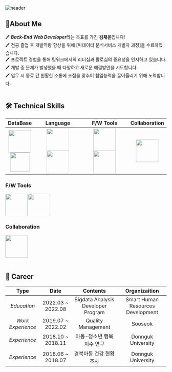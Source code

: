 ![header](https://capsule-render.vercel.app/api?type=waving&color=65C1D9&height=140&section=header&text=Chaeyun_Kim&fontSize=65&fontColor=353535&animation=fadeIn&fontAlignY=38&descAlignY=51&descAlign=62)

<!--
**Chaeyuny/Chaeyuny** is a ✨ _special_ ✨ repository because its `README.md` (this file) appears on your GitHub profile.

Here are some ideas to get you started:

- 🔭 I’m currently working on ...
- 🌱 I’m currently learning ...
- 👯 I’m looking to collaborate on ...
- 🤔 I’m looking for help with ...
- 💬 Ask me about ...
- 📫 How to reach me: ...
- 😄 Pronouns: ...
- ⚡ Fun fact: ...
-->

##  🐣About Me 

🖊 ***Back-End Web Developer***라는 목표를 가진 **김채윤**입니다! <br>
🖊 전공 졸업 후 개발역량 향상을 위해 [빅데이터 분석서비스 개발자 과정]을 수료하였습니다. <br>
🖊 프로젝트 경험을 통해 팀워크에서의 리더십과 팔로십의 중요성을 인지하고 있습니다. <br>
🖊 개발 중 문제가 발생했을 때 다양하고 새로운 해결방안을 시도합니다. <br>
🖊 업무 시 동료 간 원활한 소통에 초점을 맞추어 협업능력을 끌어올리기 위해 노력합니다.<br>
<br>

## 🛠 Technical Skills
| **DataBase** | **Language** | **F/W Tools** | **Collaboration** |
|:--------:|:--------:|:--------:|:--------:|
| <code><img src="https://user-images.githubusercontent.com/103620466/184141486-4bf19ebd-fb47-499a-b3f9-8d41b7848347.png" width="70"></code><br><code><img src="https://user-images.githubusercontent.com/103620466/184141815-ae301f1f-dcc1-42bd-bc32-f0e6f4133d6e.png" width="60"></code> | <code><img src="https://user-images.githubusercontent.com/103620466/184140341-0ece618b-551d-4dc5-baad-606c94dbc263.png" width="70"><img src="https://user-images.githubusercontent.com/103620466/184139621-5190bdf6-900b-4e14-b502-454cfb3ff237.png" width="70"></code> | <code><img src="https://user-images.githubusercontent.com/103620466/184142829-21493524-27b5-449d-b78b-0336d38c8254.png" width="70"><img src="https://user-images.githubusercontent.com/103620466/184143793-dd0b0887-6637-4711-9032-4579755be049.png" width="70"></code> | <code><img src="https://user-images.githubusercontent.com/103620466/184145273-5129039b-bd0d-4c80-a618-46705913a7c6.png" width="70"></code> |




### F/W Tools
<code><img src="https://user-images.githubusercontent.com/103620466/184142829-21493524-27b5-449d-b78b-0336d38c8254.png" width="70"><img src="https://user-images.githubusercontent.com/103620466/184143793-dd0b0887-6637-4711-9032-4579755be049.png" width="70"></code>
<code></code> <br>

### Collaboration
<code><img src="https://user-images.githubusercontent.com/103620466/184145273-5129039b-bd0d-4c80-a618-46705913a7c6.png" width="70"></code> <br>
<br>

## 💼 Career
| **Type** | **Date** | **Contents** | **Organizaition** |
|:--------:|:--------:|:--------:|:--------:|
| *Education* | 2022.03 ~ 2022.08 | Bigdata Analysis Developer Program | Smart Human Resources Development |
| *Work Experience* | 2019.07 ~ 2022.02 | Quality Management | Sooseok |
| *Experience* | 2018.10 ~ 2018.11| 아동-청소년 행복지수 연구 | Donnguk University |
| *Experience* | 2018.06 ~ 2018.07 | 경북아동 건강 현황조사 | Donnguk University |
